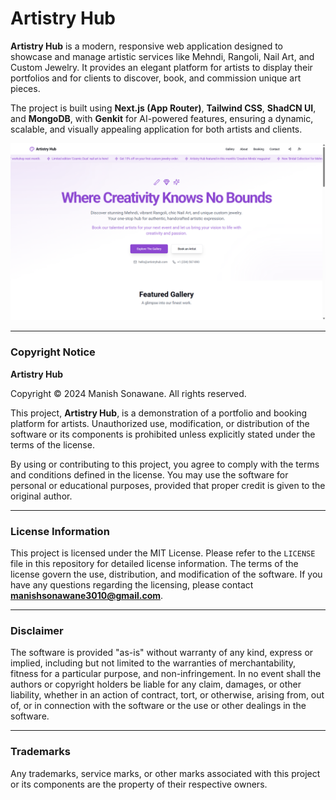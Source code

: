 # Artistry Hub

**Artistry Hub** is a modern, responsive web application designed to showcase and manage artistic services like Mehndi, Rangoli, Nail Art, and Custom Jewelry. It provides an elegant platform for artists to display their portfolios and for clients to discover, book, and commission unique art pieces.

The project is built using **Next.js (App Router)**, **Tailwind CSS**, **ShadCN UI**, and **MongoDB**, with **Genkit** for AI-powered features, ensuring a dynamic, scalable, and visually appealing application for both artists and clients.

![Artistry Hub](./public/Artistry-Hub.png)

---

### Copyright Notice
**Artistry Hub**

Copyright © 2024 Manish Sonawane. All rights reserved.

This project, **Artistry Hub**, is a demonstration of a portfolio and booking platform for artists. Unauthorized use, modification, or distribution of the software or its components is prohibited unless explicitly stated under the terms of the license.

By using or contributing to this project, you agree to comply with the terms and conditions defined in the license. You may use the software for personal or educational purposes, provided that proper credit is given to the original author.

---

### License Information
This project is licensed under the MIT License. Please refer to the `LICENSE` file in this repository for detailed license information. The terms of the license govern the use, distribution, and modification of the software. If you have any questions regarding the licensing, please contact **manishsonawane3010@gmail.com**.

---

### Disclaimer
The software is provided "as-is" without warranty of any kind, express or implied, including but not limited to the warranties of merchantability, fitness for a particular purpose, and non-infringement. In no event shall the authors or copyright holders be liable for any claim, damages, or other liability, whether in an action of contract, tort, or otherwise, arising from, out of, or in connection with the software or the use or other dealings in the software.

---

### Trademarks
Any trademarks, service marks, or other marks associated with this project or its components are the property of their respective owners.